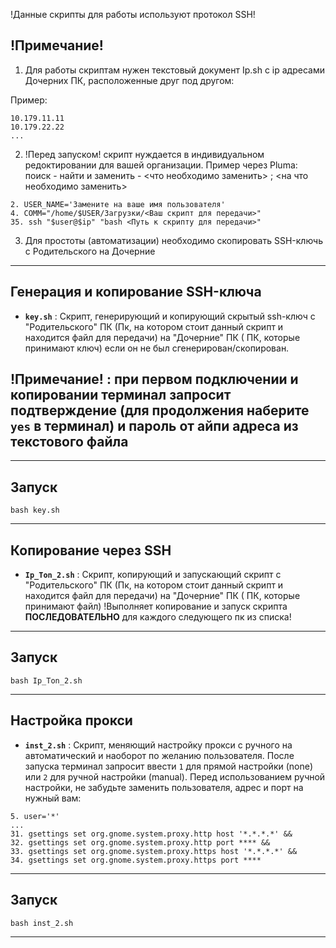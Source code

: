 !Данные скрипты для работы используют протокол SSH!


 ## !Примечание!
  
1. Для работы скриптам нужен текстовый документ Ip.sh с ip адресами Дочерних ПК, расположенные друг под другом:

Пример:

  ```
  10.179.11.11
  10.179.22.22
  ...
  ```
2. !Перед запуском! скрипт нуждается в индивидуальном редоктировании для вашей организации.
Пример через Pluma: поиск - найти и заменить - <что необходимо заменить> ; <на что необходимо заменить>

  ```
  2. USER_NAME='Замените на ваше имя пользователя'
  4. COMM="/home/$USER/Загрузки/<Ваш скрипт для передачи>"
  35. ssh "$user@$ip" "bash <Путь к скрипту для передачи>"
  ```
3. Для простоты (автоматизации) необходимо скопировать SSH-ключь с Родительского на Дочерние

--------------------------------------------------------------------------------------------------------------------------------------------------------------
  
  ## Генерация и копирование SSH-ключа
  
-  **`key.sh`** : Скрипт, генерирующий и копирующий скрытый ssh-ключ с "Родительского" ПК (Пк, на котором стоит данный скрипт и находится файл для передачи) на "Дочерние" ПК ( ПК, которые принимают ключ) если он не был сгенерирован/скопирован.

 ## !Примечание! : при первом подключении и копировании терминал запросит подтверждение (для продолжения наберите `yes` в терминал) и пароль от айпи адреса из текстового файла

--------------------------------------------------------------------------------------------------------------------------------------------------------------

  ## Запуск
   
  ```
  bash key.sh
  ```
--------------------------------------------------------------------------------------------------------------------------------------------------------------

  ## Копирование через SSH

-  **`Ip_Ton_2.sh`** : Скрипт, копирующий и запускающий скрипт с "Родительского" ПК (Пк, на котором стоит данный скрипт и находится файл для передачи) на "Дочерние" ПК ( ПК, которые принимают файл)
  !Выполняет копирование и запуск скрипта **ПОСЛЕДОВАТЕЛЬНО** для каждого следующего пк из списка!
  
--------------------------------------------------------------------------------------------------------------------------------------------------------------

   ## Запуск
   
  ```
  bash Ip_Ton_2.sh
  ```
--------------------------------------------------------------------------------------------------------------------------------------------------------------

## Настройка прокси

-  **`inst_2.sh`** : Скрипт, меняющий настройку прокси с ручного на автоматический и наоборот по желанию пользователя. После запуска терминал запросит ввести `1` для прямой настройки (none) или `2` для ручной настройки (manual). Перед использованием ручной настройки, не забудьте заменить пользователя, адрес и порт на нужный вам:

  ```
  5. user='*'
  ...
  31. gsettings set org.gnome.system.proxy.http host '*.*.*.*' && 
  32. gsettings set org.gnome.system.proxy.http port **** && 
  33. gsettings set org.gnome.system.proxy.https host '*.*.*.*' && 
  34. gsettings set org.gnome.system.proxy.https port ****
  ```
--------------------------------------------------------------------------------------------------------------------------------------------------------------

   ## Запуск
   
  ```
  bash inst_2.sh
  ```
--------------------------------------------------------------------------------------------------------------------------------------------------------------
  








